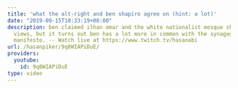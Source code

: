 ```yaml
---
title: 'what the alt-right and ben shapiro agree on (hint: a lot)'
date: "2019-09-15T10:33:19+08:00"
description: ben claimed ilhan omar and the white nationalist mosque shooter had similar
  views, but it turns out ben has a lot more in common with the synagogue shooters
  manifesto. -- Watch live at https://www.twitch.tv/hasanabi
url: /hasanpiker/9q8WIAPiDuE/
providers:
  youtube:
    id: 9q8WIAPiDuE
type: video
---
```

